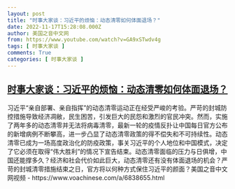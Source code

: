 ```yaml
---
layout: post
title: "时事大家谈：习近平的烦恼：动态清零如何体面退场？"
date: 2022-11-17T15:28:08.000Z
author: 美国之音中文网
from: https://www.youtube.com/watch?v=GA9xSTwdv4g
tags: [ 时事大家谈 ]
comments: True
categories: [ 时事大家谈 ]
---
```

<!--1668698888000-->
[时事大家谈：习近平的烦恼：动态清零如何体面退场？](https://www.youtube.com/watch?v=GA9xSTwdv4g)
------

<div>
习近平“亲自部署、亲自指挥”的动态清零运动正在经受严峻的考验。严苛的封城防控措施导致经济凋敝，民生困苦，引发巨大的民怨和激烈的官民冲突。然而，实施了两年多的动态清零并无法将病毒清零，最新一轮的疫情反扑让中国每日官方公布的新增病例不断攀高，进一步凸显了动态清零政策的得不偿失和不可持续性。动态清零已成为一场高度政治化的防疫政策，事关习近平的个人地位和中国模式，决定了它必须在取得“伟大胜利”的情况下宣告结束。动态清零面临的压力与日俱增，中国还能撑多久？经济和社会代价如此巨大，动态清零还有没有体面退场的机会？严苛的封城清零措施结束之日，官方将以何种方式保住习近平的颜面？美国之音中文网视频 - https://www.voachinese.com/a/6838655.html
</div>
